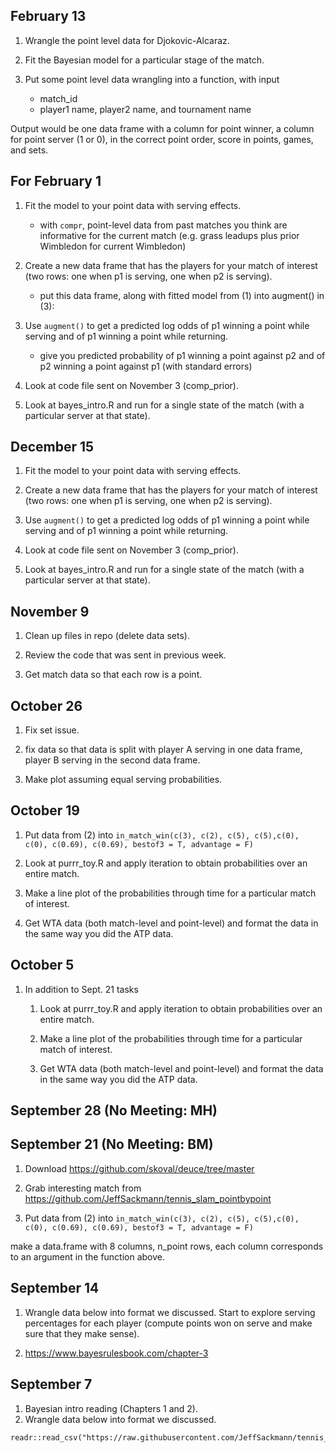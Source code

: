 ## February 13

1. Wrangle the point level data for Djokovic-Alcaraz.

2. Fit the Bayesian model for a particular stage of the match.

3. Put some point level data wrangling into a function, with input
    * match_id
    * player1 name, player2 name, and tournament name
    
Output would be one data frame with a column for point winner, a column for point server (1 or 0), in the correct point order, score in points, games, and sets.


## For February 1

1. Fit the model to your point data with serving effects.

    * with `compr`, point-level data from past matches you think are informative for the current match (e.g. grass leadups plus prior Wimbledon for current Wimbledon)

2. Create a new data frame that has the players for your match of interest (two rows: one when p1 is serving, one when p2 is serving).
    
    * put this data frame, along with fitted model from (1) into augment() in (3):
    
3. Use `augment()` to get a predicted log odds of p1 winning a point while serving and of p1 winning a point while returning.

    * give you predicted probability of p1 winning a point against p2 and of p2 winning a point against p1 (with standard errors)
    
4. Look at code file sent on November 3 (comp_prior).

5. Look at bayes_intro.R and run for a single state of the match (with a particular server at that state).

## December 15

1. Fit the model to your point data with serving effects.

2. Create a new data frame that has the players for your match of interest (two rows: one when p1 is serving, one when p2 is serving).

3. Use `augment()` to get a predicted log odds of p1 winning a point while serving and of p1 winning a point while returning.

4. Look at code file sent on November 3 (comp_prior).

5. Look at bayes_intro.R and run for a single state of the match (with a particular server at that state).

## November 9

1. Clean up files in repo (delete data sets).

2. Review the code that was sent in previous week.

3. Get match data so that each row is a point.

## October 26

1. Fix set issue.

2. fix data so that data is split with player A serving in one data frame, player B serving in the second data frame.

3. Make plot assuming equal serving probabilities.

## October 19

1. Put data from (2) into `in_match_win(c(3), c(2), c(5), c(5),c(0), c(0), c(0.69), c(0.69), bestof3 = T, advantage = F)`

2. Look at purrr_toy.R and apply iteration to obtain probabilities over an entire match.
    
3. Make a line plot of the probabilities through time for a particular match of interest.
    
4. Get WTA data (both match-level and point-level) and format the data in the same way you did the ATP data.

## October 5

1. In addition to Sept. 21 tasks

    1. Look at purrr_toy.R and apply iteration to obtain probabilities over an entire match.
    
    2. Make a line plot of the probabilities through time for a particular match of interest.
    
    3. Get WTA data (both match-level and point-level) and format the data in the same way you did the ATP data.

## September 28 (No Meeting: MH)

## September 21 (No Meeting: BM)

1. Download <https://github.com/skoval/deuce/tree/master>

2. Grab interesting match from <https://github.com/JeffSackmann/tennis_slam_pointbypoint>

3. Put data from (2) into `in_match_win(c(3), c(2), c(5), c(5),c(0), c(0), c(0.69), c(0.69), bestof3 = T, advantage = F)`

make a data.frame with 8 columns, n_point rows, each column corresponds
to an argument in the function above.

## September 14

1. Wrangle data below into format we discussed. Start to explore serving percentages for each player (compute points won on serve and make sure that they make sense).

2. <https://www.bayesrulesbook.com/chapter-3>

## September 7

1. Bayesian intro reading (Chapters 1 and 2).
2. Wrangle data below into format we discussed.

```{r}
readr::read_csv("https://raw.githubusercontent.com/JeffSackmann/tennis_atp/master/atp_matches_2023.csv")
```


